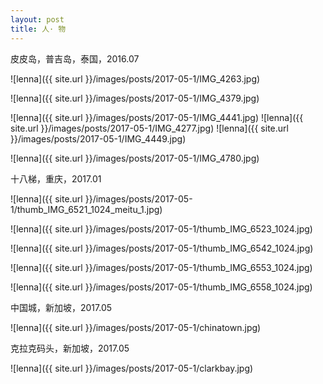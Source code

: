 ```yaml
---
layout: post
title: 人· 物
---
```



<!--<img class="inline pull-right" src="/images/posts/IMG_4263.jpg" alt="1" />-->


<p>
皮皮岛，普吉岛，泰国，2016.07
</p>
![lenna]({{ site.url }}/images/posts/2017-05-1/IMG_4263.jpg)

![lenna]({{ site.url }}/images/posts/2017-05-1/IMG_4379.jpg)

![lenna]({{ site.url }}/images/posts/2017-05-1/IMG_4441.jpg)
![lenna]({{ site.url }}/images/posts/2017-05-1/IMG_4277.jpg)
![lenna]({{ site.url }}/images/posts/2017-05-1/IMG_4449.jpg)

![lenna]({{ site.url }}/images/posts/2017-05-1/IMG_4780.jpg)

<p>
十八梯，重庆，2017.01
</p>

![lenna]({{ site.url }}/images/posts/2017-05-1/thumb_IMG_6521_1024_meitu_1.jpg)


![lenna]({{ site.url }}/images/posts/2017-05-1/thumb_IMG_6523_1024.jpg)

![lenna]({{ site.url }}/images/posts/2017-05-1/thumb_IMG_6542_1024.jpg)

![lenna]({{ site.url }}/images/posts/2017-05-1/thumb_IMG_6553_1024.jpg)

![lenna]({{ site.url }}/images/posts/2017-05-1/thumb_IMG_6558_1024.jpg)
<p>
中国城，新加坡，2017.05
</p>

![lenna]({{ site.url }}/images/posts/2017-05-1/chinatown.jpg)
<p>
克拉克码头，新加坡，2017.05
</p>

![lenna]({{ site.url }}/images/posts/2017-05-1/clarkbay.jpg)


